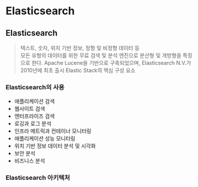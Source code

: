 # Elasticsearch

## Elasticsearch

> 텍스트, 숫자, 위치 기반 정보, 정형 및 비정형 데이터 등  
 모든 유형의 데이터를 위한 무료 검색 및 분석 엔진으로 분산형 및 개방형을 특징으로 한다.
> Apache Lucene을 기반으로 구축되었으며, Elasticsearch N.V.가 2010년에 최초 출시
> Elastic Stack의 핵심 구성 요소

### Elasticsearch의 사용 
- 애플리케이션 검색
- 웹사이트 검색
- 엔터프라이즈 검색
- 로깅과 로그 분석
- 인프라 메트릭과 컨테이너 모니터링
- 애플리케이션 성능 모니터링
- 위치 기반 정보 데이터 분석 및 시각화
- 보안 분석
- 비즈니스 분석

### Elasticsearch 아키텍처